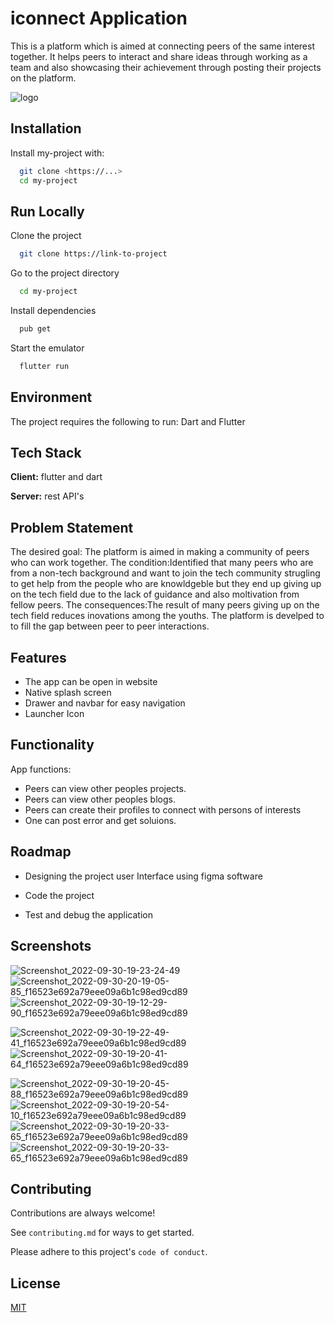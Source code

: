
# iconnect Application

This is a platform which is aimed at connecting peers of the same interest together. It helps peers to interact and share ideas through working as a team and also showcasing their achievement through posting their projects on the platform.


![logo](https://user-images.githubusercontent.com/82339780/193324149-90f439dd-ccdc-4a0c-84d1-e5f7d97d625a.png)


## Installation

Install my-project with:

```bash
  git clone <https://...>
  cd my-project
```
    
## Run Locally

Clone the project

```bash
  git clone https://link-to-project
```

Go to the project directory

```bash
  cd my-project
```

Install dependencies

```bash
  pub get
```

Start the emulator

```bash
  flutter run
```


## Environment

The project requires the following to run:
 Dart and Flutter


## Tech Stack

**Client:** flutter and dart

**Server:** rest API's


## Problem Statement

The desired goal: The platform is aimed in making a community of peers who can work together.
The condition:Identified that many peers who are from a non-tech background and want to join the tech community strugling to get help from the people who are knowldgeble but they end up giving up on the tech field due to the lack of guidance and also moltivation from fellow peers.
The consequences:The result of many peers giving up on the tech field reduces inovations among the youths. The platform is develped to to fill the gap between peer to peer interactions.

## Features

- The app can be open in website
- Native splash screen
- Drawer and navbar for easy navigation
- Launcher Icon


## Functionality

App functions:

- Peers can view other peoples projects.
- Peers can view other peoples blogs.
- Peers can create their profiles to connect with persons of interests
- One can post error and get soluions.


## Roadmap

- Designing the project user Interface using figma software

- Code the project
- Test and debug the application


## Screenshots

![Screenshot_2022-09-30-19-23-24-49](https://user-images.githubusercontent.com/82339780/193322432-33fda490-ac4a-44ea-9fad-f59588d3a384.jpg)
![Screenshot_2022-09-30-20-19-05-85_f16523e692a79eee09a6b1c98ed9cd89](https://user-images.githubusercontent.com/82339780/193323936-40ccffb5-9f99-443d-961e-5f1c535bbdc8.jpg)
![Screenshot_2022-09-30-19-12-29-90_f16523e692a79eee09a6b1c98ed9cd89](https://user-images.githubusercontent.com/82339780/193323078-8df7df39-e08e-4dc7-bf87-d7be657903a5.jpg)

![Screenshot_2022-09-30-19-22-49-41_f16523e692a79eee09a6b1c98ed9cd89](https://user-images.githubusercontent.com/82339780/193322931-4ee55bbf-5b40-49bd-93bf-2a6e7c1f48e2.jpg)
![Screenshot_2022-09-30-19-20-41-64_f16523e692a79eee09a6b1c98ed9cd89](https://user-images.githubusercontent.com/82339780/193323359-06dc5d5f-8805-4f38-a706-64307e9017be.jpg)

![Screenshot_2022-09-30-19-20-45-88_f16523e692a79eee09a6b1c98ed9cd89](https://user-images.githubusercontent.com/82339780/193323374-30f460d2-6dce-4b1f-9233-f05940ec4cd8.jpg)
![Screenshot_2022-09-30-19-20-54-10_f16523e692a79eee09a6b1c98ed9cd89](https://user-images.githubusercontent.com/82339780/193323390-517b6f54-5d6e-410c-94e5-96771bcfebb0.jpg)
![Screenshot_2022-09-30-19-20-33-65_f16523e692a79eee09a6b1c98ed9cd89](https://user-images.githubusercontent.com/82339780/193323414-67229c30-4b38-44dd-87ef-5b96aca2ed33.jpg)
![Screenshot_2022-09-30-19-20-33-65_f16523e692a79eee09a6b1c98ed9cd89](https://user-images.githubusercontent.com/82339780/193324638-7d9a8304-08d7-4434-b00f-1dac216818b3.jpg)
## Contributing

Contributions are always welcome!

See `contributing.md` for ways to get started.

Please adhere to this project's `code of conduct`.


## License

[MIT](https://choosealicense.com/licenses/mit/)


